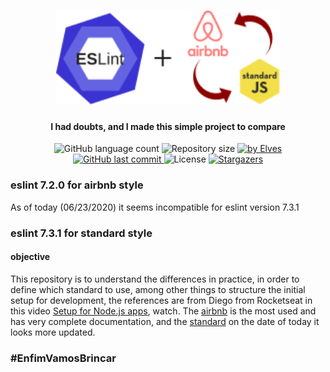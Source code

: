 <h1 align="center">
    <img alt="eslint-config-airbnb vs eslint-config-standard" title="#eslint-config-airbnb-vs-standard" src=".github/eslint_airbnb_standard.svg" height="150" />
</h1>
<h4 align="center"> 
  I had doubts, and I made this simple project to compare
</h4>
<p align="center">
  <img alt="GitHub language count" src="https://img.shields.io/github/languages/count/elvesw/test_config_eslint_airbnb_or_standard?color=%2304D361">

  <img alt="Repository size" src="https://img.shields.io/github/repo-size/elvesw/test_config_eslint_airbnb_or_standard">
	
  <a href="https://www.linkedin.com/in/elves/">
    <img alt="by Elves" src="https://img.shields.io/badge/by-Elves-%2304D361">
  </a>

  <a href="https://github.com/elvesw/test_config_eslint_airbnb_or_standard/commits/master">
    <img alt="GitHub last commit" src="https://img.shields.io/github/last-commit/elvesw/test_config_eslint_airbnb_or_standard">
  </a>

  <img alt="License" src="https://img.shields.io/badge/license-MIT-brightgreen">

   <a href="https://github.com/elvesw/test_config_eslint_airbnb_or_standard/stargazers">
    <img alt="Stargazers" src="https://img.shields.io/github/stars/elvesw/test_config_eslint_airbnb_or_standard?style=social">
  </a>
</p>

### eslint 7.2.0 for  airbnb style
As of today (06/23/2020) it seems incompatible for eslint version 7.3.1

### eslint 7.3.1  for standard style

#### objective
This repository is to understand the differences in practice, in order to define which standard to use, among other things to structure the initial setup for development, the references are from Diego from Rocketseat in this video [Setup for Node.js apps](https://youtu.be/rCeGfFk-uCk), watch.
The [airbnb](https://airbnb.io/javascript/) is the most used and has very complete documentation, and the [standard](https://standardjs.com/rules.html) on the date of today it looks more updated.

### #EnfimVamosBrincar
